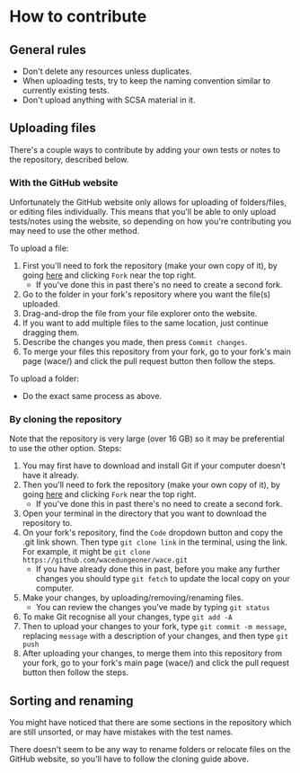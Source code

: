# How to contribute
## General rules
- Don't delete any resources unless duplicates.
- When uploading tests, try to keep the naming convention similar to currently existing tests.
- Don't upload anything with SCSA material in it.

## Uploading files
There's a couple ways to contribute by adding your own tests or notes to the repository, described below.

### With the GitHub website
Unfortunately the GitHub website only allows for uploading of folders/files, or editing files individually. This means that you'll be able to only upload tests/notes using the website, so depending on how you're contributing you may need to use the other method.

To upload a file:
1. First you'll need to fork the repository (make your own copy of it), by going [here](https://github.com/wacedungeoner/wace) and clicking `Fork` near the top right.
    - If you've done this in past there's no need to create a second fork.
2. Go to the folder in your fork's repository where you want the file(s) uploaded.
3. Drag-and-drop the file from your file explorer onto the website.
4. If you want to add multiple files to the same location, just continue dragging them.
5. Describe the changes you made, then press `Commit changes`.
6. To merge your files this repository from your fork, go to your fork's main page (wace/) and click the pull request button then follow the steps.

To upload a folder:
- Do the exact same process as above.

### By cloning the repository
Note that the repository is very large (over 16 GB) so it may be preferential to use the other option.
Steps:
1. You may first have to download and install Git if your computer doesn't have it already.
2. Then you'll need to fork the repository (make your own copy of it), by going [here](https://github.com/wacedungeoner/wace) and clicking `Fork` near the top right.
    - If you've done this in past there's no need to create a second fork.
3. Open your terminal in the directory that you want to download the repository to.
4. On your fork's repository, find the `Code` dropdown button and copy the .git link shown. Then type `git clone link` in the terminal, using the link. For example, it might be `git clone https://github.com/wacedungeoner/wace.git`
    - If you have already done this in past, before you make any further changes you should type `git fetch` to update the local copy on your computer.
5. Make your changes, by uploading/removing/renaming files.
    - You can review the changes you've made by typing `git status`
6. To make Git recognise all your changes, type `git add -A`
7. Then to upload your changes to your fork, type `git commit -m message`, replacing `message` with a description of your changes, and then type `git push`
8. After uploading your changes, to merge them into this repository from your fork, go to your fork's main page (wace/) and click the pull request button then follow the steps.

## Sorting and renaming
You might have noticed that there are some sections in the repository which are still unsorted, or may have mistakes with the test names.

There doesn't seem to be any way to rename folders or relocate files on the GitHub website, so you'll have to follow the cloning guide above.

